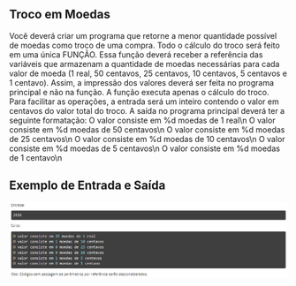 ## Troco em Moedas
Você deverá criar um programa que retorne a menor quantidade possível de moedas como troco de uma compra.
Todo o cálculo do troco será feito em uma única FUNÇÃO.
Essa função deverá receber a referência das variáveis que armazenam a quantidade de moedas necessárias para cada valor de moeda (1 real, 50 centavos, 25 centavos, 10 centavos, 5 centavos e 1 centavo).
Assim, a impressão dos valores deverá ser feita no programa principal e não na função. A função executa apenas o cálculo do troco.
Para facilitar as operações, a entrada será um inteiro contendo o valor em centavos do valor total do troco.
A saída no programa principal deverá ter a seguinte formatação:
O valor consiste em %d moedas de 1 real\n
O valor consiste em %d moedas de 50 centavos\n
O valor consiste em %d moedas de 25 centavos\n
O valor consiste em %d moedas de 10 centavos\n
O valor consiste em %d moedas de 5 centavos\n
O valor consiste em %d moedas de 1 centavo\n

## Exemplo de Entrada e Saída
![alt-text](https://github.com/niicao/USP/blob/main/Laborat%C3%B3rio%20de%20ICC%20(Laboratory%20of%20Computer%20Science%20Introduction)/Lista%204%20(Fun%C3%A7%C3%B5es%20e%20Ponteiros)/Troco%20em%20Moedas/trocoemmoedas0.png)
